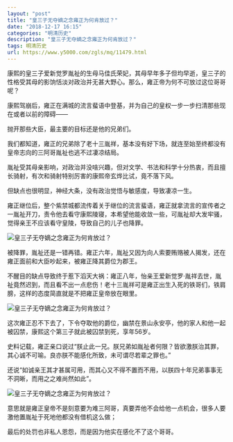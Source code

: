 ```yaml
---
layout: "post"
title: "皇三子无夺嫡之念雍正为何肯放过？"
date: "2018-12-17 16:15"
categories: "明清历史"
description: "皇三子无夺嫡之念雍正为何肯放过？"
tags: 明清历史
url: https://www.y5000.com/zgls/mq/11479.html
---
```






康熙的皇三子爱新觉罗胤祉的生母马佳氏荣妃，其母早年多子但均早逝，皇三子的性格受其母的影饷恬淡对政治并无甚大野心。那么，雍正帝为何不可放过这位哥哥呢？

康熙驾崩后，雍正在满城的流言蜚语中登基，并为自己的皇权一步一步扫清那些现在或者以前的障碍——

抛开那些大臣，最主要的目标还是他的兄弟们。

我们都知道，雍正的兄弟除了老十三胤祥，基本没有好下场，就连至始至终都没有皇帝志向的三阿哥胤祉也逃不过凄凉结局。

胤祉受其母亲影响，对政治并没啥兴趣，但对文学、书法和科学十分热衷，而且擅长骑射，有次和骑射特别厉害的康熙帝玄烨比试，竟不落下风。

但缺点也很明显，神经大条，没有政治觉悟与敏感度，导致凄凉一生。

雍正继位后，整个紫禁城都流传着关于继位的流言蜚语，雍正就拿流言的宣传者之一胤祉开刀，责令他去看守康熙陵寝，本希望他能收敛一些，可胤祉却大发牢骚，觉得亲王不应该看守皇陵，导致自己的儿子也降罪。

![皇三子无夺嫡之念雍正为何肯放过？](/uploads/allimg/170119/6-1F119140HM19.JPG)

被降罪，胤祉还是一错再错。雍正六年，胤祉又因为向人索要贿赂被人揭发，还在雍正面前和大臣吵起来，被雍正降其爵位为郡王。

不醒目的缺点导致终于惹下滔天大祸：雍正八年，怡亲王爱新觉罗·胤祥去世，胤祉竟然迟到，而且看不出一点悲伤！老十三胤祥可是雍正出生入死的铁哥们，铁肩膀，这样的态度简直就是不把雍正皇帝放在眼里。

![皇三子无夺嫡之念雍正为何肯放过？](/uploads/allimg/170119/6-1F119140IN02.JPG)

这次雍正忍不下去了，下令夺取他的爵位，幽禁在景山永安亭，他的家人和他一起被囚禁，康熙这个第三子就此被囚禁到死，享年56岁。

史料记载，雍正亲口说过“朕止此一兄。朕兄弟如胤祉者何限？皆欲激朕治其罪，其心诚不可喻。良亦朕不能感化所致，未可谓尽若辈之罪也。”

还说“如诚亲王其才甚属可用，而其心又不得不置而不用，以朕四十年兄弟事事无不洞晰，而用之之难尚然如此”。

![皇三子无夺嫡之念雍正为何肯放过？](/uploads/allimg/170119/6-1F119140R5P1.JPG)

意思就是雍正皇帝不是刻意要为难三阿哥，真要弄他不会给他一点机会，很多人要激他置胤祉于死地他都没有借机这么做；

最后的处罚也非私人恩怨，而是因为他实在感化不了这个哥哥。
